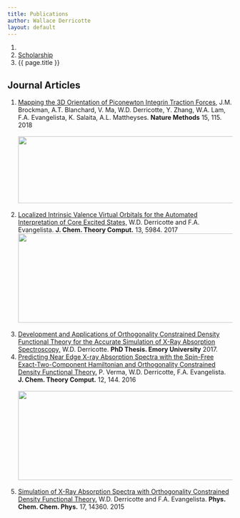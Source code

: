 ```yaml
---
title: Publications
author: Wallace Derricotte
layout: default
---
```


<ol class="breadcrumb">
  <li><a href="/"><i class="fa fa-home"></i></a></li>
  <li><a href="/scholarship">Scholarship</a></li>
  <li class="active">{{ page.title }}</li>
</ol>

## Journal Articles

<ol>
  <li> <a href="https://www.nature.com/articles/nmeth.4536">Mapping the 3D Orientation of Piconewton Integrin Traction Forces,</a> J.M. Brockman, A.T. Blanchard, V. Ma, W.D. Derricotte, Y. Zhang, W.A. Lam, F.A. Evangelista, K. Salaita, A.L. Mattheyses. <b>Nature Methods</b> 15, 115. 2018</li><br>
<div style="display: flex; justify-content: center;">
<img src="{{ site.baseurl }}/images/mapping_forces.png" align= "middle" style="width:500px;height:150px;"/>
</div>
<br>
  <li> <a href ="http://pubs.acs.org/doi/abs/10.1021/acs.jctc.7b00493"> Localized Intrinsic Valence Virtual Orbitals for the Automated Interpretation of Core Excited States,</a> W.D. Derricotte and F.A. Evangelista. <b>J. Chem. Theory Comput.</b> 13, 5984. 2017</li>
<div style="display: flex; justify-content: center;">
<img src="{{ site.baseurl }}/images/livvos.png" align= "middle" style="width:500px;height:200px;"/>
</div>
<br>
  <li> <a href="https://legacy-etd.library.emory.edu/view/record/pid/emory%3As3kc8">Development and Applications of Orthogonality Constrained Density Functional Theory for the Accurate Simulation of X-Ray Absorption Spectroscopy,</a> W.D. Derricotte. <b>PhD Thesis. Emory University</b> 2017.</li>
  <li> <a href="http://pubs.acs.org/doi/abs/10.1021/acs.jctc.5b00817">Predicting Near Edge X-ray Absorption Spectra with the Spin-Free Exact-Two-Component Hamiltonian and Orthogonality Constrained Density Functional Theory.</a> P. Verma, W.D. Derricotte, F.A. Evangelista. <b>J. Chem. Theory Comput.</b> 12, 144. 2016 </li><br>
<div style="display: flex; justify-content: center;">
<img src="{{ site.baseurl }}/images/x2c_ocdft.gif" align= "middle" style="width:500px;height:200px;"/>
</div>
<br>
  <li> <a href="http://pubs.rsc.org/-/content/articlelanding/2015/cp/c4cp05509h/unauth#!divAbstract">Simulation of X-Ray Absorption Spectra with Orthogonality Constrained Density Functional Theory.</a> W.D. Derricotte and F.A. Evangelista. <b>Phys. Chem. Chem. Phys.</b> 17, 14360. 2015</li>
</ol>
